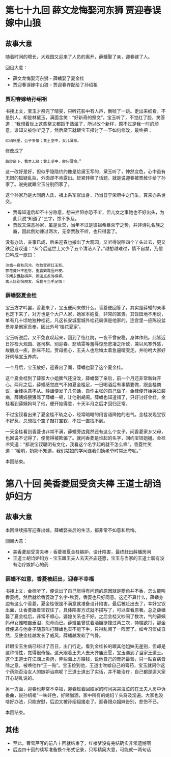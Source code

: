 # 第七十九回 薛文龙悔娶河东狮 贾迎春误嫁中山狼

## 故事大意

随着时间的增长，大观园又迎来了人员的离开，薛蟠娶了亲，迎春嫁了人。

回目大意：

* 薛文龙悔娶河东狮 - 薛蟠娶了夏金桂
* 贾迎春误嫁中山狼 - 贾迎春许配给了孙绍祖

### 贾迎春嫁给孙绍祖

书接上文，宝玉才祭完了晴雯，只听花影中有人声，倒唬了一跳。走出来细看，不是别人，却是林黛玉，满面含笑：“好新奇的祭文”。宝玉听了，不觉红了脸，笑答道：“我想着世上这些祭文都蹈于熟滥了，所以改个新样，原不过是我一时的顽意，谁知又被你听见了。然后黛玉就跟宝玉探讨了一下如何修改，最终把：

```shell
红绡帐里，公子多情；黄土垄中，女儿薄命。
```

修改成了

```shell
茜纱窗下，我本无缘；黄土垄中，卿何薄命。”
```

这一改好是好，但似乎隐隐约约像是给黛玉写的，黛玉听了，忡然变色，心中虽有无限的狐疑乱拟，外面却不肯露出。赶紧转移了话题，就是说迎春被贾赦许给了孙家了。说完就跟宝玉分别回家了。

这个孙家乃是大同府人氏，祖上系军官出身，乃当日宁荣府中之门生，算来亦系世交。

* 贾母知道后却不十分称意，想来拦阻亦恐不听，但儿女之事她也不好出头，为此只说“知道了”三字，馀不多及。
* 贾政又深恶孙家，虽是世交，当年不过是彼祖希慕荣宁之势，并非诗礼名族之裔，因此倒劝谏过两次，无奈贾赦不听，也只得罢了。

没有办法，亲事已成，后来迎春也搬出了大观园，又听得说陪四个丫头过去，更又跌足自叹道：“从今后这世上又少了五个清洁人了。”越想越难过，情不自禁，乃信口吟成一歌曰：

```shell
池塘一夜秋风冷，吹散芰荷红玉影。
蓼花菱叶不胜愁，重露繁霜压纤梗。
不闻永昼敲棋声，燕泥点点污棋枰。
古人惜别怜朋友，况我今当手足情！
```

### 薛蟠娶夏金桂

宝玉方才吟罢，香菱来了，宝玉便问来做什么。香菱便回答了，其实是薛蟠的亲事也定下来了，对方也是个大户人家，她家本姓夏，非常的富贵。其馀田地不用说，单有几十顷地独种桂花，凡这长安城里城外桂花局俱是他家的，连宫里一应陈设盆景亦是他家贡奉，因此外号‘桂花夏家’。

宝玉听说后，又不免哀叹起来，回到了怡红院，一夜不曾安稳，身体作热。此皆近日抄检大观园、逐司棋、别迎春、悲晴雯等羞辱惊恐悲凄之所致，兼以风寒外感，故酿成一疾，卧床不起。贾母担心，王夫人也后悔太着急逼晴雯走。并吩咐大家好好伺候宝玉养病。

一个月后，宝玉放好，迎春出了阁，薛蟠也娶了这个夏金桂。

这个夏金桂到了薛家大小姐脾气还没改，薛蟠娶了亲后，前一个月还非常新鲜开心。两月之后，薛蟠感觉底气不如夏金桂足，一日喝酒后有事情要做，跟金桂商议，金桂执意不从。薛蟠便发了几句话，自作主张的自己做了。金桂便开始哭泣装病，薛姨妈狠狠骂了薛蟠一顿，让他别胡闹。薛蟠也知道错了，只好讨好金桂。金桂看到薛姨妈骂了他，便开始得意，十天半月之后才回归正常。

不过宝钗看出来了夏金桂不轨之心，经常暗暗的用言语降她的志气。金桂发现宝钗不好惹，总想找个空子敲打宝钗，不过一直找不到。

一天金桂看到香菱也非常不满，薛蟠旁边竟然还有这么个女子，问香菱家乡父母，也回说不记得了，便觉得被欺骗了。就问香菱是谁起的名字，回约宝钗姐姐。金桂冷笑道：“都说宝钗聪明有文化，我看这个名字起的就不怎么样”。香菱忙笑道：“嗳哟，奶奶不知道，我们姑娘的学问连我们姨老爷时常还夸呢。”

本回结束。

# 第八十回 美香菱屈受贪夫棒 王道士胡诌妒妇方

## 故事大意

本回继续描写迎春出嫁，薛蟠娶亲后的生活，都非常不如意和后悔。

回目大意：

* 美香菱屈受贪夫棒 - 香菱被夏金桂嫉妒，设计陷害，最终赶出薛蟠房间
* 王道士胡诌妒妇方 - 宝玉跟王夫人去天齐庙还愿，宝玉与当家的王道士聊有没有治疗嫉妒心的药

### 薛蟠不如意，香菱被赶出，迎春不幸福

书接上文，金桂听了，便说出了自己觉得有问题的原因就是菱角并不香，怎么能叫香菱呢，然后就给香菱改了名字-秋菱，香菱也只好同意。这还不算什么，薛蟠身边有这么个香菱，夏金桂很是不满意就准备设计陷害，最后被赶出去了，幸好宝钗出面，让香菱跟着宝钗住了，具体陷害方式就不描写了，可以查看原著。总之薛蟠娶了夏金桂后，非常不顺心，婆媳关系也不好。之后金桂又吵闹了数次，气的薛姨妈母女惟暗自垂泪，怨命而已。薛蟠虽曾仗着酒胆挺撞过两三次，持棍欲打，那金桂便递与他身子随意叫打薛蟠也实不能下手，只得乱闹了一阵罢了。如今习惯成自然，反使金桂越发长了威风，薛蟠越发软了气骨。

转眼宝玉生病已经过了百日，出门行走。看到金桂长的跟其他姐妹无差别，但却是这种情性，觉得很奇怪。这天跟着王夫人去天齐庙还愿，宝玉遇到了当家王道士。这个王道士在江湖上卖药，弄些海上方赚钱，说他自己的膏药最验，只一贴百病皆除之意，被唤他作“王一贴”。宝玉捡到他，王道士吹嘘自己的膏药，宝玉就问你这个药能否治女人的嫉妒治病呢？王道士道出了实话，并不能治疗，自己都是逗大家开心胡乱说的。

另一方面，迎春也非常不幸福，迎春趁着回娘家的时间哭哭泣泣的在王夫人房中诉委曲，说孙绍祖“一味好色，好赌酗酒，家中所有的媳妇丫头将及淫遍。大家也没啥好办法，只能安慰，后边又被孙绍祖接走了。迎春跟众姐妹告别，悲伤不已。

本回结束。

## 其他

* 至此，曹雪芹写的前八十回就结束了，红楼梦没有完结确实非常遗憾啊
* 后边四十回的续写准备换个形式记录，只写精简大意，可能就一两句话
